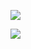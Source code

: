 ![](https://github-readme-stats.vercel.app/api?username=wouterds&show_icons=true&count_private=true)

![](https://github-readme-stats.vercel.app/api/top-langs/?username=wouterds&layout=compact)
